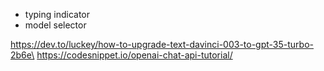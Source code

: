 - typing indicator
- model selector

https://dev.to/luckey/how-to-upgrade-text-davinci-003-to-gpt-35-turbo-2b6e\
https://codesnippet.io/openai-chat-api-tutorial/